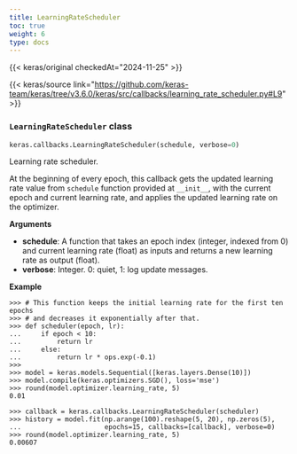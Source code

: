 ```yaml
---
title: LearningRateScheduler
toc: true
weight: 6
type: docs
---
```


{{< keras/original checkedAt="2024-11-25" >}}

{{< keras/source link="https://github.com/keras-team/keras/tree/v3.6.0/keras/src/callbacks/learning_rate_scheduler.py#L9" >}}

### `LearningRateScheduler` class

```python
keras.callbacks.LearningRateScheduler(schedule, verbose=0)
```

Learning rate scheduler.

At the beginning of every epoch, this callback gets the updated learning
rate value from `schedule` function provided at `__init__`, with the current
epoch and current learning rate, and applies the updated learning rate on
the optimizer.

**Arguments**

- **schedule**: A function that takes an epoch index (integer, indexed from 0)
  and current learning rate (float) as inputs and returns a new
  learning rate as output (float).
- **verbose**: Integer. 0: quiet, 1: log update messages.

**Example**

```console
>>> # This function keeps the initial learning rate for the first ten epochs
>>> # and decreases it exponentially after that.
>>> def scheduler(epoch, lr):
...     if epoch < 10:
...         return lr
...     else:
...         return lr * ops.exp(-0.1)
>>>
>>> model = keras.models.Sequential([keras.layers.Dense(10)])
>>> model.compile(keras.optimizers.SGD(), loss='mse')
>>> round(model.optimizer.learning_rate, 5)
0.01
```

```console
>>> callback = keras.callbacks.LearningRateScheduler(scheduler)
>>> history = model.fit(np.arange(100).reshape(5, 20), np.zeros(5),
...                     epochs=15, callbacks=[callback], verbose=0)
>>> round(model.optimizer.learning_rate, 5)
0.00607
```
